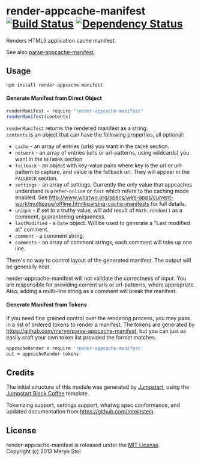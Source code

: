# render-appcache-manifest [![Build Status](https://travis-ci.org/meryn/render-appcache-manifest.png?branch=master)](https://travis-ci.org/meryn/render-appcache-manifest) [![Dependency Status](https://david-dm.org/meryn/render-appcache-manifest.png)](https://david-dm.org/meryn/render-appcache-manifest)

Renders HTML5 application cache manifest.

See also [parse-appcache-manifest](http://npmjs.org/package/parse-appcache-manifest).

## Usage

`npm install render-appcache-manifest`

#### Generate Manifest from Direct Object
```javascript
renderManifest = require "render-appcache-manifest"
renderManifest(contents)
```

`renderManifest` returns the rendered manifest as a string.  
`contents` is an object that can have the following properties, all optional:

* `cache` - an array of entries (urls) you want in the `CACHE` section.
* `network` - an array of entries (urls or url-patterns, using wildcards) you want in the `NETWORK` section
* `fallback` - an object with key-value pairs where key is the url or url-pattern to capture, and value is the fallback url. They will appear in the `FALLBACK` section.
* `settings` - an array of settings. Currently the only value that appcaches understand is `prefer-online` or `fast` which refers to the caching mode enabled. See http://www.whatwg.org/specs/web-apps/current-work/multipage/offline.html#parsing-cache-manifests for full details.
* `unique` - if set to a truthy value, will add result of `Math.random()` as a comment, guaranteeing uniqueness.
* `lastModified` - a `Date` object. Will be used to generate a "Last modified at" comment.
* `comment` - a comment string.
* `comments` - an array of comment strings, each comment will take up one line.

There's no way to control layout of the generated manifest. The output will be generally neat.

render-appcache-manifest will not validate the correctness of input. You are responsible for providing corrent urls or url-patterns, where appropriate. Also, adding a multi-line string as a comment will break the manifest.

#### Generate Manifest from Tokens

If you need fine grained control over the rendering process, you may pass in a list of ordered tokens to render a manifest. The tokens are generated by https://github.com/meryn/parse-appcache-manifest, but you can just as easily craft your own token list provided the format matches.


```coffeescript
appcacheRender = require 'render-appcache-manifest'
out = appcacheRender tokens
```


## Credits

The initial structure of this module was generated by [Jumpstart](https://github.com/meryn/jumpstart), using the [Jumpstart Black Coffee](https://github.com/meryn/jumpstart-black-coffee) template.

Tokenizing support, settings support, whatwg spec conformance, and updated documentation from https://github.com/mreinstein.

## License

render-appcache-manifest is released under the [MIT License](http://opensource.org/licenses/MIT).  
Copyright (c) 2013 Meryn Stol  